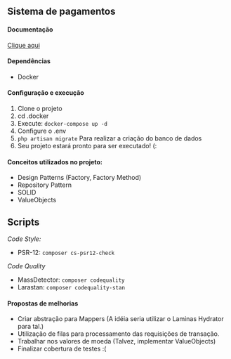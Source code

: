 ## Sistema de pagamentos

#### Documentação
[Clique aqui](api.md)

#### Dependências
 * Docker

#### Configuração e execução
1. Clone o projeto
2. cd .docker
3. Execute: `docker-compose up -d`
4. Configure o .env
5. `php artisan migrate` Para realizar a criação do banco de dados
5. Seu projeto estará pronto para ser executado! (:

#### Conceitos utilizados no projeto:
* Design Patterns (Factory, Factory Method)
* Repository Pattern
* SOLID
* ValueObjects

## Scripts
*Code Style:*
* PSR-12: `composer cs-psr12-check`

*Code Quality* 
* MassDetector: `composer codequality`
* Larastan: `composer codequality-stan`


#### Propostas de melhorias
* Criar abstração para Mappers (A idéia seria utilizar o Laminas Hydrator para tal.)
* Utilização de filas para processamento das requisições de transação.
* Trabalhar nos valores de moeda (Talvez, implementar ValueObjects)
* Finalizar cobertura de testes :(
